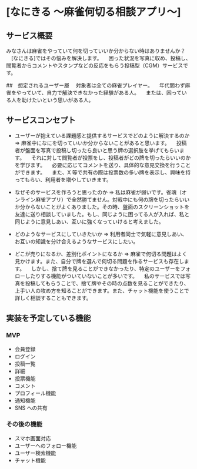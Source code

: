 # [なにきる 〜麻雀何切る相談アプリ〜]

## サービス概要

みなさんは麻雀をやっていて何を切っていいか分からない時はありませんか？
　[なにきる]ではその悩みを解決します。
　困った状況を写真に収め、投稿し、閲覧者からコメントやスタンプなどの反応をもらう投稿型（CGM）サービスです。

##　想定されるユーザー層
　対象者は全ての麻雀プレイヤー。
　年代問わず麻雀をやっていて、自力で解決できなかった経験がある人。
　または、困っている人を助けたいという思いがある人。

## サービスコンセプト

- ユーザーが抱えている課題感と提供するサービスでどのように解決するのか
  => 麻雀中になにを切っていいか分からないことがあると思います。
  　投稿者が盤面を写真で投稿し切ったら良いと思う牌の選択肢を挙げてもらいます。
  　それに対して閲覧者が投票をし、投稿者がどの牌を切ったらいいのかを学びます。
  　必要に応じてコメントを送り、具体的な意見交換を行うことができます。
  　また、X 等で共有の際は投票数の多い牌を表示し、興味を持ってもらい、利用者を増やしていきます。

- なぜそのサービスを作ろうと思ったのか
  => 私は麻雀が弱いです。雀魂（オンライン麻雀アプリ）で全然勝てません。対戦中にも何の牌を切ったらいいか分からないことがよくありました。その時、盤面のスクリーンショットを友達に送り相談していました。もし、同じように困ってる人が入れば、私と同じように意見しあい、互いに強くなっていけると考えました。

- どのようなサービスにしていきたいか
  => 利用者同士で気軽に意見しあい、お互いの知識を分け合えるようなサービスにしたい。

- どこが売りになるか、差別化ポイントになるか
  => 麻雀で何切る問題はよく見かけます。また、自分で牌を選んで何切る問題を作るサービスも存在します。
  　しかし、捨て牌を見ることができなかったり、特定のユーザーをフォローしたりする機能がついていないことが多いです。
  　私のサービスでは写真を投稿してもらうことで、捨て牌やその時の点数を見ることができたり、上手い人の攻め方を知ることができます。また、チャット機能を使うことで詳しく相談することもできます。

## 実装を予定している機能

### MVP

- 会員登録
- ログイン
- 投稿一覧
- 詳細
- 投票機能
- コメント
- プロフィール機能
- 通知機能
- SNS への共有

### その後の機能

- スマホ画面対応
- ユーザーへのフォロー機能
- ユーザー検索機能
- チャット機能

